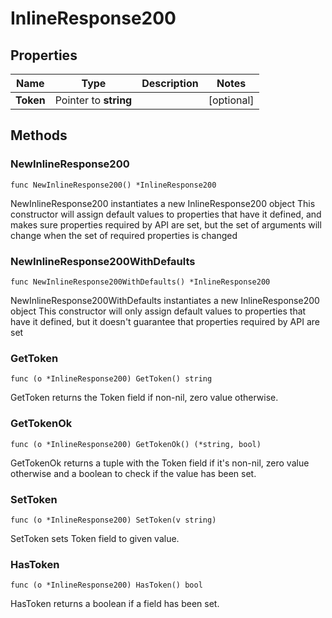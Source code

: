 # InlineResponse200

## Properties

|Name | Type | Description | Notes|
|------------ | ------------- | ------------- | -------------|
|**Token** | Pointer to **string** |  | [optional] |

## Methods

### NewInlineResponse200

`func NewInlineResponse200() *InlineResponse200`

NewInlineResponse200 instantiates a new InlineResponse200 object
This constructor will assign default values to properties that have it defined,
and makes sure properties required by API are set, but the set of arguments
will change when the set of required properties is changed

### NewInlineResponse200WithDefaults

`func NewInlineResponse200WithDefaults() *InlineResponse200`

NewInlineResponse200WithDefaults instantiates a new InlineResponse200 object
This constructor will only assign default values to properties that have it defined,
but it doesn't guarantee that properties required by API are set

### GetToken

`func (o *InlineResponse200) GetToken() string`

GetToken returns the Token field if non-nil, zero value otherwise.

### GetTokenOk

`func (o *InlineResponse200) GetTokenOk() (*string, bool)`

GetTokenOk returns a tuple with the Token field if it's non-nil, zero value otherwise
and a boolean to check if the value has been set.

### SetToken

`func (o *InlineResponse200) SetToken(v string)`

SetToken sets Token field to given value.

### HasToken

`func (o *InlineResponse200) HasToken() bool`

HasToken returns a boolean if a field has been set.


